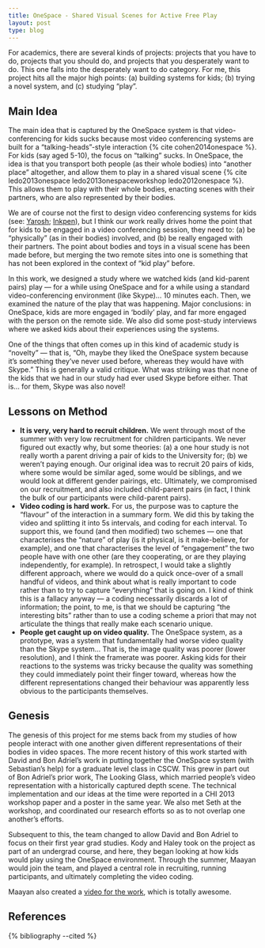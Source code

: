 ```yaml
---
title: OneSpace - Shared Visual Scenes for Active Free Play
layout: post
type: blog
---
```


For academics, there are several kinds of projects: projects that you have to do, projects that you should do, and projects that you desperately want to do. This one falls into the desperately want to do category. For me, this project hits all the major high points: (a) building systems for kids; (b) trying a novel system, and (c) studying “play”.

## Main Idea

The main idea that is captured by the OneSpace system is that video-conferencing for kids sucks because most video conferencing systems are built for a “talking-heads”-style interaction {% cite cohen2014onespace %}. For kids (say aged 5-10), the focus on “talking” sucks. In OneSpace, the idea is that you transport both people (as their whole bodies) into “another place” altogether, and allow them to play in a shared visual scene {% cite ledo2013onespace ledo2013onespaceworkshop ledo2012onespace %}. This allows them to play with their whole bodies, enacting scenes with their partners, who are also represented by their bodies.

We are of course not the first to design video conferencing systems for kids (see: [Yarosh](http://dx.doi.org/10.1145/1753326.1753514); [Inkpen](http://dx.doi.org/10.1145/2441776.2441926)), but I think our work really drives home the point that for kids to be engaged in a video conferencing session, they need to: (a) be “physically” (as in their bodies) involved, and (b) be really engaged with their partners. The point about bodies and toys in a visual scene has been made before, but merging the two remote sites into one is something that has not been explored in the context of “kid play” before.

In this work, we designed a study where we watched kids (and kid-parent pairs) play — for a while using OneSpace and for a while using a standard video-conferencing environment (like Skype)… 10 minutes each. Then, we examined the nature of the play that was happening. Major conclusions: in OneSpace, kids are more engaged in ‘bodily’ play, and far more engaged with the person on the remote side. We also did some post-study interviews where we asked kids about their experiences using the systems.

One of the things that often comes up in this kind of academic study is “novelty” — that is, “Oh, maybe they liked the OneSpace system because it’s something they’ve never used before, whereas they would have with Skype.” This is generally a valid critique. What was striking was that none of the kids that we had in our study had ever used Skype before either. That is… for them, Skype was also novel!

## Lessons on Method

* **It is very, very hard to recruit children.** We went through most of the summer with very low recruitment for children participants. We never figured out exactly why, but some theories: (a) a one hour study is not really worth a parent driving a pair of kids to the University for; (b) we weren’t paying enough. Our original idea was to recruit 20 pairs of kids, where some would be similar aged, some would be siblings, and we would look at different gender pairings, etc. Ultimately, we compromised on our recruitment, and also included child-parent pairs (in fact, I think the bulk of our participants were child-parent pairs).
* **Video coding is hard work.** For us, the purpose was to capture the “flavour” of the interaction in a summary form. We did this by taking the video and splitting it into 5s intervals, and coding for each interval. To support this, we found (and then modified) two schemes — one that characterises the “nature” of play (is it physical, is it make-believe, for example), and one that characterises the level of “engagement” the two people have with one other (are they cooperating, or are they playing independently, for example). In retrospect, I would take a slightly different approach, where we would do a quick once-over of a small handful of videos, and think about what is really important to code rather than to try to capture “everything” that is going on. I kind of think this is a fallacy anyway — a coding necessarily discards a lot of information; the point, to me, is that we should be capturing “the interesting bits” rather than to use a coding scheme a priori that may not articulate the things that really make each scenario unique.
* **People get caught up on video quality.** The OneSpace system, as a prototype, was a system that fundamentally had worse video quality than the Skype system… That is, the image quality was poorer (lower resolution), and I think the framerate was poorer. Asking kids for their reactions to the systems was tricky because the quality was something they could immediately point their finger toward, whereas how the different representations changed their behaviour was apparently less obvious to the participants themselves.

## Genesis

The genesis of this project for me stems back from my studies of how people interact with one another given different representations of their bodies in video spaces. The more recent history of this work started with David and Bon Adriel’s work in putting together the OneSpace system (with Sebastian’s help) for a graduate level class in CSCW. This grew in part out of Bon Adriel’s prior work, The Looking Glass, which married people’s video representation with a historically captured depth scene. The technical implementation and our ideas at the time were reported in a CHI 2013 workshop paper and a poster in the same year. We also met Seth at the workshop, and coordinated our research efforts so as to not overlap one another’s efforts.

Subsequent to this, the team changed to allow David and Bon Adriel to focus on their first year grad studies. Kody and Haley took on the project as part of an undergrad course, and here, they began looking at how kids would play using the OneSpace environment. Through the summer, Maayan would join the team, and played a central role in recruiting, running participants, and ultimately completing the video coding.

Maayan also created a [video for the work](http://hcitang.org/papers/2014-chi2014-freeplay-in-onespace.mov), which is totally awesome.

## References

{% bibliography --cited %}